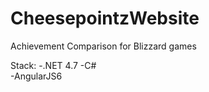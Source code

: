 # CheesepointzWebsite
Achievement Comparison for Blizzard games

Stack:
-.NET 4.7 
-C#  
-AngularJS6
  
